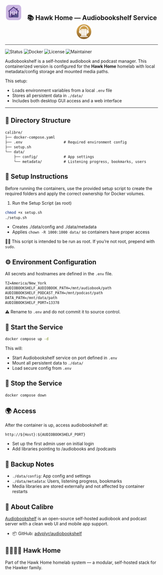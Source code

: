 <p align="center">
  <img src="../../../assets/img/hhlogo.png" alt="Hawk Home Logo" width="50" style="border-radius: 10px;" />
  &nbsp;&nbsp;&nbsp;
  <strong style="font-size: 1.5em;">📚 Hawk Home — Audiobookshelf Service</strong>
  &nbsp;&nbsp;&nbsp;
  <img src="../../../assets/img/audiobookshelf.png" alt="audiobookshelf Logo" width="50" style="border-radius: 12px;" />
</p>

---

![Status](https://img.shields.io/badge/status-active-success?style=flat-square)
![Docker](https://img.shields.io/badge/docker-ready-blue?style=flat-square)
![License](https://img.shields.io/badge/license-private-lightgrey?style=flat-square)
![Maintainer](https://img.shields.io/badge/maintainer-HawkerFamily-purple?style=flat-square)

Audiobookshelf is a self-hosted audiobook and podcast manager. This containerized version is configured for the **Hawk Home** homelab with local metadata/config storage and mounted media paths.

This setup:
- Loads environment variables from a local `.env` file
- Stores all persistent data in `./data/`
- Includes both desktop GUI access and a web interface

---

## 📁 Directory Structure

```plaintext
calibre/
├── docker-compose.yaml
├── .env                   # Required environment config
├── setup.sh               
└── data/
    ├── config/            # App settings
    └── metadata/          # Listening progress, bookmarks, users
```

## 🔧 Setup Instructions

Before running the containers, use the provided setup script to create the required folders and apply the correct ownership for Docker volumes.

1. Run the Setup Script (as root)

```bash
chmod +x setup.sh
./setup.sh
```
- Creates ./data/config and ./data/metadata  
- Applies `chown -R 1000:1000 data/` so containers have proper access

🧑‍💻 This script is intended to be run as root. If you’re not root, prepend with `sudo`.

## ⚙️ Environment Configuration

All secrets and hostnames are defined in the `.env` file.

```env
TZ=America/New_York
AUDIOBOOKSHELF_AUDIOBOOK_PATH=/mnt/audiobook/path
AUDIOBOOKSHELF_PODCAST_PATH=/mnt/podcast/path
DATA_PATH=/mnt/data/path
AUDIOBOOKSHELF_PORT=13378
```

⚠️ Rename to `.env` and do not commit it to source control.

## 🚀 Start the Service

```bash
docker compose up -d
```
This will:

- Start Audiobookshelf service on port defined in `.env`
- Mount all persistent data to `./data/`  
- Load secure config from `.env`  

## 🛑 Stop the Service
```bash
docker compose down
```

## 🌍 Access

After the container is up, access audiobookshelf at:

```plaintext
http://${Host}:${AUDIOBOOKSHELF_PORT}
```
- Set up the first admin user on initial login
- Add libraries pointing to /audiobooks and /podcasts

## 🔄 Backup Notes
- `./data/config`: App config and settings
- `./data/metadata`: Users, listening progress, bookmarks
- Media libraries are stored externally and not affected by container restarts

## 🧠 About Calibre

[Audiobookshelf](https://www.audiobookshelf.org/) is an open-source self-hosted audiobook and podcast server with a clean web UI and mobile app support.

- 📦 GitHub: [advplyr/audiobookshelf](https://github.com/advplyr/audiobookshelf)

## 👨‍👩‍👧‍👦 Hawk Home

Part of the Hawk Home homelab system — a modular, self-hosted stack for the Hawker family.